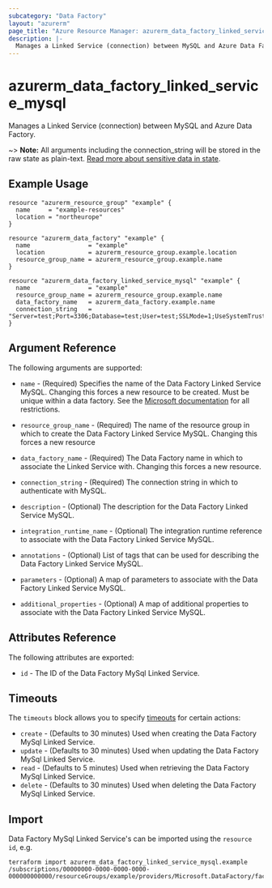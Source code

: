 ```yaml
---
subcategory: "Data Factory"
layout: "azurerm"
page_title: "Azure Resource Manager: azurerm_data_factory_linked_service_mysql"
description: |-
  Manages a Linked Service (connection) between MySQL and Azure Data Factory.
---
```


# azurerm_data_factory_linked_service_mysql

Manages a Linked Service (connection) between MySQL and Azure Data Factory.

~> **Note:** All arguments including the connection_string will be stored in the raw state as plain-text. [Read more about sensitive data in state](/docs/state/sensitive-data.html).

## Example Usage

```hcl
resource "azurerm_resource_group" "example" {
  name     = "example-resources"
  location = "northeurope"
}

resource "azurerm_data_factory" "example" {
  name                = "example"
  location            = azurerm_resource_group.example.location
  resource_group_name = azurerm_resource_group.example.name
}

resource "azurerm_data_factory_linked_service_mysql" "example" {
  name                = "example"
  resource_group_name = azurerm_resource_group.example.name
  data_factory_name   = azurerm_data_factory.example.name
  connection_string   = "Server=test;Port=3306;Database=test;User=test;SSLMode=1;UseSystemTrustStore=0;Password=test"
}
```

## Argument Reference

The following arguments are supported:

* `name` - (Required) Specifies the name of the Data Factory Linked Service MySQL. Changing this forces a new resource to be created. Must be unique within a data
  factory. See the [Microsoft documentation](https://docs.microsoft.com/en-us/azure/data-factory/naming-rules) for all restrictions.

* `resource_group_name` - (Required) The name of the resource group in which to create the Data Factory Linked Service MySQL. Changing this forces a new resource

* `data_factory_name` - (Required) The Data Factory name in which to associate the Linked Service with. Changing this forces a new resource.

* `connection_string` - (Required) The connection string in which to authenticate with MySQL.

* `description` - (Optional) The description for the Data Factory Linked Service MySQL.

* `integration_runtime_name` - (Optional) The integration runtime reference to associate with the Data Factory Linked Service MySQL.

* `annotations` - (Optional) List of tags that can be used for describing the Data Factory Linked Service MySQL.

* `parameters` - (Optional) A map of parameters to associate with the Data Factory Linked Service MySQL.

* `additional_properties` - (Optional) A map of additional properties to associate with the Data Factory Linked Service MySQL.

## Attributes Reference

The following attributes are exported:

* `id` - The ID of the Data Factory MySql Linked Service.

## Timeouts

The `timeouts` block allows you to specify [timeouts](https://www.terraform.io/docs/configuration/resources.html#timeouts) for certain actions:

* `create` - (Defaults to 30 minutes) Used when creating the Data Factory MySql Linked Service.
* `update` - (Defaults to 30 minutes) Used when updating the Data Factory MySql Linked Service.
* `read` - (Defaults to 5 minutes) Used when retrieving the Data Factory MySql Linked Service.
* `delete` - (Defaults to 30 minutes) Used when deleting the Data Factory MySql Linked Service.

## Import

Data Factory MySql Linked Service's can be imported using the `resource id`, e.g.

```shell
terraform import azurerm_data_factory_linked_service_mysql.example /subscriptions/00000000-0000-0000-0000-000000000000/resourceGroups/example/providers/Microsoft.DataFactory/factories/example/linkedservices/example
```
